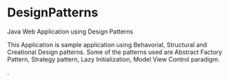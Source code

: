 DesignPatterns
==============

Java Web Application using Design Patterns


This Application is sample application using Behavorial, Structural and Creational Design patterns.
Some of the patterns used are Abstract Factory Pattern, Strategy pattern, Lazy Initialization, Model View Control paradigm.


.
